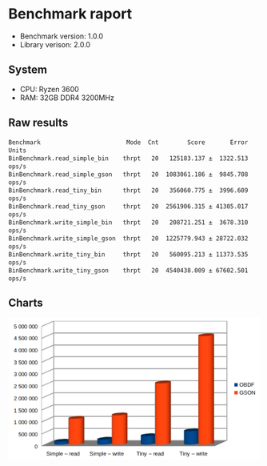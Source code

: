 # Benchmark raport

- Benchmark version: 1.0.0
- Library verison: 2.0.0

## System

- CPU: Ryzen 3600
- RAM: 32GB DDR4 3200MHz

## Raw results

```console
Benchmark                        Mode  Cnt        Score       Error  Units
BinBenchmark.read_simple_bin    thrpt   20   125183.137 ±  1322.513  ops/s
BinBenchmark.read_simple_gson   thrpt   20  1083061.186 ±  9845.708  ops/s
BinBenchmark.read_tiny_bin      thrpt   20   356060.775 ±  3996.609  ops/s
BinBenchmark.read_tiny_gson     thrpt   20  2561906.315 ± 41305.017  ops/s
BinBenchmark.write_simple_bin   thrpt   20   208721.251 ±  3678.310  ops/s
BinBenchmark.write_simple_gson  thrpt   20  1225779.943 ± 28722.032  ops/s
BinBenchmark.write_tiny_bin     thrpt   20   560095.213 ± 11373.535  ops/s
BinBenchmark.write_tiny_gson    thrpt   20  4540438.009 ± 67602.501  ops/s
```

## Charts

![2.0.0](2.0.0.png)
